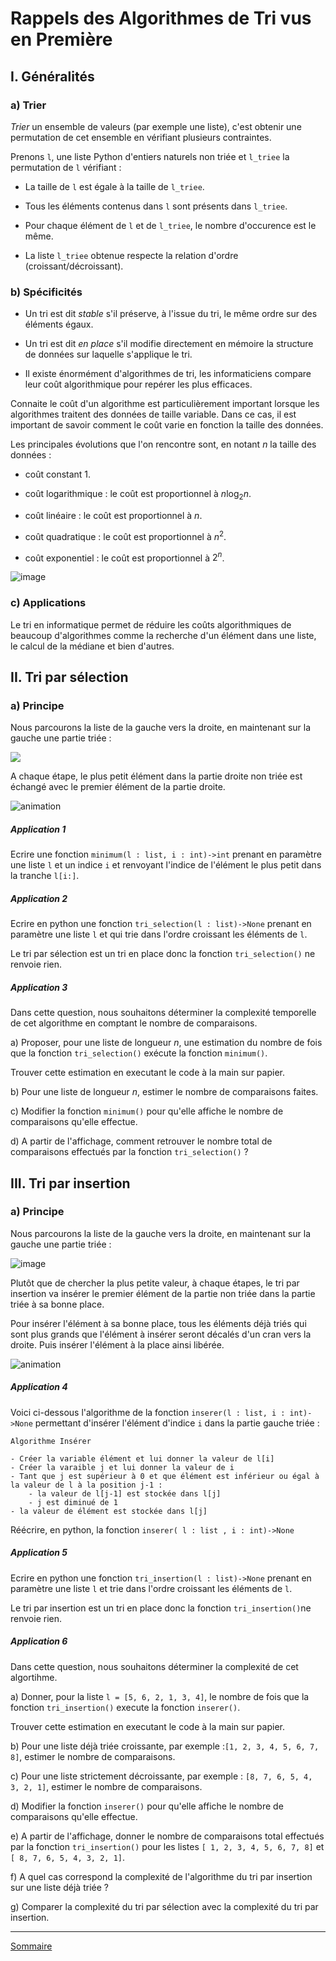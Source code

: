 # Rappels des Algorithmes de Tri vus en  Première

## I. Généralités

### a) Trier

*Trier* un ensemble de valeurs (par exemple une liste), c'est obtenir une permutation de cet ensemble en vérifiant plusieurs contraintes.

Prenons `l`, une liste Python d'entiers naturels non triée et `l_triee` la permutation de `l` vérifiant :

- La taille de `l` est égale à la taille de `l_triee`.

- Tous les éléments contenus dans `l` sont présents dans `l_triee`.

- Pour chaque élément de `l` et de `l_triee`, le nombre d'occurence est le même.

- La liste `l_triee` obtenue respecte la relation d'ordre (croissant/décroissant).

### b) Spécificités

- Un tri est dit *stable* s'il préserve, à l'issue du tri, le même ordre sur des éléments égaux.

- Un tri est dit *en place* s'il modifie directement en mémoire la structure de données sur laquelle s'applique le tri.

- Il existe énormément d'algorithmes de tri, les informaticiens compare leur coût algorithmique pour repérer les plus efficaces.

Connaite le coût d'un algorithme est particulièrement important lorsque les algorithmes traitent des données de taille variable. Dans ce cas, il est important de savoir comment le coût varie en fonction la taille des données.

Les principales évolutions que l'on rencontre sont, en notant $n$ la taille des données :

- coût constant $1$.

- coût logarithmique : le coût est proportionnel à $n\log_2 n$.

- coût linéaire : le coût est proportionnel à $n$.

- coût quadratique : le coût est proportionnel à $n^2$.

- coût exponentiel : le coût est proportionnel à $2^n$.

![image](./img/complexites.png)

### c) Applications

Le tri en informatique permet de réduire les coûts algorithmiques de beaucoup d'algorithmes comme la recherche d'un élément dans une liste, le calcul de la médiane et bien d'autres.

## II. Tri par sélection

### a) Principe

Nous parcourons la liste de la gauche vers la droite, en maintenant sur la gauche une partie triée :

![](./img/schema_tri.png)

A chaque étape, le plus petit élément dans la partie droite non triée est échangé avec le premier élément de la partie droite.

![animation](./img/animation_tri_selection.gif)

##### Application 1

Ecrire une fonction ``minimum(l : list, i : int)->int`` prenant en paramètre une liste ``l`` et un indice ``i`` et renvoyant l'indice de l'élément le plus petit dans la tranche `l[i:]`.

##### Application 2

Ecrire en python une fonction ``tri_selection(l : list)->None`` prenant en paramètre une liste ``l`` et qui trie dans l'ordre croissant les éléments de ``l``.

Le tri par sélection est un tri en place donc la fonction ``tri_selection()`` ne renvoie rien.

##### Application 3

Dans cette question, nous souhaitons déterminer la complexité temporelle de cet algorithme en comptant le nombre de comparaisons.

a) Proposer, pour une liste de longueur $n$, une estimation du nombre de fois que la fonction ``tri_selection()`` exécute la fonction ``minimum()``.

Trouver cette estimation en executant le code à la main sur papier.

b) Pour une liste de longueur $n$, estimer le nombre de comparaisons faites.

c) Modifier la fonction ``minimum()`` pour qu'elle affiche le nombre de comparaisons qu'elle effectue.

d) A partir de l'affichage, comment retrouver le nombre total de comparaisons effectués par la fonction ``tri_selection()`` ?

## III. Tri par insertion

### a) Principe

Nous parcourons la liste de la gauche vers la droite, en maintenant sur la gauche une partie triée :

![image](./img/schema_tri.png)

Plutôt que de chercher la plus petite valeur, à chaque étapes, le tri par insertion va insérer le premier élément de la partie non triée dans la partie triée à sa bonne place.

Pour insérer l'élément à sa bonne place, tous les éléments déjà triés qui sont plus grands que l'élément à insérer seront décalés d'un cran vers la droite. Puis insérer l'élément à la place ainsi libérée.

![animation](./img/animation_tri_insertion.gif)

##### Application 4

Voici ci-dessous l'algorithme de la fonction ``inserer(l : list, i : int)->None`` permettant d'insérer l'élément d'indice ``i`` dans la partie gauche triée :

```
Algorithme Insérer

- Créer la variable élément et lui donner la valeur de l[i]
- Créer la varaible j et lui donner la valeur de i
- Tant que j est supérieur à 0 et que élément est inférieur ou égal à la valeur de l à la position j-1 :
    - la valeur de l[j-1] est stockée dans l[j]
    - j est diminué de 1
- la valeur de élément est stockée dans l[j]
```

Réécrire, en python, la fonction ``inserer( l : list , i : int)->None`` 

##### Application 5

Ecrire en python une fonction ``tri_insertion(l : list)->None`` prenant en paramètre une liste ``l`` et trie dans l'ordre croissant les éléments de ``l``.

Le tri par insertion est un tri en place donc la fonction ``tri_insertion()``ne renvoie rien.

##### Application 6

Dans cette question, nous souhaitons déterminer la complexité de cet algortihme.

a) Donner, pour la liste `l = [5, 6, 2, 1, 3, 4]`, le nombre de fois que la fonction ``tri_insertion()`` execute la fonction `inserer()`. 

Trouver cette estimation en executant le code à la main sur papier.

b) Pour une liste déjà triée croissante, par exemple :``[1, 2, 3, 4, 5, 6, 7, 8]``, estimer le nombre de comparaisons.

c) Pour une liste strictement décroissante, par exemple : ``[8, 7, 6, 5, 4, 3, 2, 1]``, estimer le nombre de comparaisons.

d) Modifier la fonction `inserer()` pour qu'elle affiche le nombre de comparaisons qu'elle effectue.

e) A partir de l'affichage, donner le nombre de comparaisons total effectués par la fonction ``tri_insertion()`` pour les listes `[ 1, 2, 3, 4, 5, 6, 7, 8]` et `[ 8, 7, 6, 5, 4, 3, 2, 1]`.

f) A quel cas correspond la complexité de l'algorithme du tri par insertion sur une liste déjà triée ?

g) Comparer la complexité du tri par sélection avec la complexité du tri par insertion.

__________________

[Sommaire](./../README.md)
